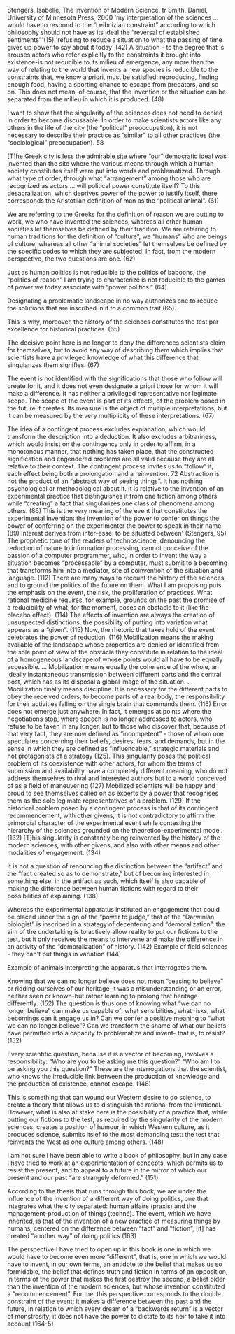 ﻿Stengers, Isabelle, The Invention of Modern Science, tr Smith, Daniel, University of Minnesota Press, 2000
 'my interpretation of the sciences ... would have to respond to the “Leibnizian constraint” according to which philosophy should not have as its ideal the “reversal of established sentiments”'(15)
'refusing to reduce a situation to what the passing of time gives up power to say about it today' (42)
A situation - to the degree that is arouses actors who refer explicitly to the constraints it brought into existence-is not reducible to its milieu of emergence, any more than the way of relating to the world that invents a new species is reducible to the constraints that, we know a priori, must be satisfied: reproducing, finding enough food, having a sporting chance to escape from predators, and so on. This does not mean, of course, that the invention or the situation can be separated from the milieu in which it is produced. (48)

I want to show that the singularity of the sciences does not need to denied in order to become discussable. In order to make scientists actors like any others in the life of the city (the “political” preoccupation), it is not necessary to describe their practice as “similar” to all other practices (the “sociological” preoccupation). 58

[T]he Greek city is less the admirable site where “our” democratic ideal was invented than the site where the various means through which a human society constitutes itself were put into words and problematized. Through what type of order, through what “arrangement” among those who are recognized as actors ... will political power constitute itself? To this desacralization, which deprives power of the power to justify itself, there corresponds the Aristotlian definition of man as the “political animal”. (61)

We are referring to the Greeks for the definition of reason we are putting to work, we who have invented the sciences, whereas all other human societies let themselves be defined by their tradition. We are referring to human traditions for the definition of “culture”, we “humans” who are beings of culture, whereas all other “animal societies” let themselves be defined by the specific codes to which they are subjected. In fact, from the modern perspective, the two questions are one. (62)

Just as human politics is not reducible to the politics of baboons, the “politics of reason” I am trying to characterize is not reducible to the games of power we today associate with “power politics.” (64)

Designating a problematic landscape in no way authorizes one to reduce the solutions that are inscribed in it to a common trait (65).

This is why, moreover, the history of the sciences constitutes the test par excellence for historical practices. (65)

The decisive point here is no longer to deny the differences scientists claim for themselves, but to avoid any way of describing them which implies that scientists have a privileged knowledge of what this difference that singularizes them signifies. (67)

The event is not identified with the significations that those who follow will create for it, and it does not even designate a priori those for whom it will make a difference. It has neither a privileged representative nor legimate scope. The scope of the event is  part of its effects, of the problem posed in the future it creates. Its measure is the object of multiple interpretations, but it can be measured by the very multiplicity of these interpretations. (67)

The idea of a contingent process excludes explanation, which would transform the description into a deduction. It also excludes arbitrariness, which would insist on the contingency only in order to affirm, in a monotonous manner, that nothing has taken place, that the constructed signification and engendered problems are all valid because they are all relative to their context. The contingent process invites us to “follow” it, each effect being both a prolongation and a reinvention. 72
Abstraction is not the product of an “abstract way of seeing things”. It has nothing psychological or methodological about it. It is relative to the invention of an experimental practice that distinguishes it from one fiction among others while “creating” a fact that singularizes one class of phenomena among others. (86)
This is the very meaning of the event that constitutes the experimental invention: the invention of the power to confer on things the power of conferring on the experimenter the power to speak in their name. (89)
Interest derives from inter-esse: to be situated between' (Stengers, 95)
The prophetic tone of the readers of technoscience, denouncing the reduction of nature to information processing, cannot conceive of the passion of a computer programmer, who, in order to invent the way a situation becomes “processable” by a computer, must submit to a becoming that transforms him into a mediator, site of coinvention of the situation and language. (112)
There are many ways to recount the history of the sciences, and to ground the politics of the future on them. What I am proposing puts the emphasis on the event, the risk, the proliferation of practices. What rational medicine requires, for example, grounds on the past the promise of a reducibility of what, for the moment, poses an obstacle to it (like the placebo effect). (114)
The effects of invention are always the creation of unsuspected distinctions, the possibility of putting into variation what appears as a “given”. (115)
Now, the rhetoric that takes hold of the event celebrates the power of reduction. (116)
Mobilization means the making available of the landscape whose properties are denied or identified from the sole point of view of the obstacle they constitute in relation to the ideal of a homogeneous landscape of whose points would all have to be equally accessible. ... Mobilization means equally the coherence of the whole, an ideally instantaneous transmission between different parts and the central post, which has as its disposal a global image of the situation. ... Mobilization finally means discipline. It is necessary for the different parts to obey the received orders, to become parts of a real body, the responsibility for their activities falling on the single brain that commands them. (116)
Error does not emerge just anywhere. In fact, it emerges at points where the negotiations stop, where speech is no longer addressed to actors, who refuse to be taken in any longer, but to those who discover that, because of that very fact, they are now defined as “incompetent” - those of whom one speculates concerning their beliefs, desires, fears, and demands, but in the sense in which they are defined as “influencable,” strategic materials and not protagonists of a strategy (125).
This singularity poses the political problem of its coexistence with other actors, for whom the terms of submission and availability have a completely different meaning, who do not address themselves to rival and interested authors but to a world conceived of as a field of maneuvering (127)
Mobilized scientists will be happy and proud to see themselves called on as experts by a power that recognises them as the sole legimate representatives of a problem. (129)
If the historical problem posed by a contingent process is that of its contingent recommencement, with other givens, it is not contradictory to affirm the primordial character of the experimental event while contesting the hierarchy of the sciences grounded on the theoretico-experimental model. (132)
[T]his singularity is constantly being reinvented by the history of the modern sciences, with other givens, and also with other means and other modalities of engagement. (134)

It is not a question of renouncing the distinction between the “artifact” and the “fact created so as to demonstrate,” but of becoming interested in something else, in the artifact as such, which itself is also capable of making the difference between human fictions with regard to their possibilities of explaining. (138)

Whereas the experimental apparatus instituted an engagement that could be placed under the sign of the “power to judge,” that of the “Darwinian biologist” is inscribed in a strategy of decentering and “demoralization”: the aim of the undertaking is to actively allow reality to put our fictions to the test, but it only receives the means to intervene and make the difference in an activity of the “demoralization” of history. (142)
Example of field sciences - they can't put things in variation (144)

Example of animals interpreting the apparatus that interrogates them.

Knowing that we can no longer believe does not mean “ceasing to believe” or ridding ourselves of our heritage-it was a misunderstanding or an error, neither seen or known-but rather learning to prolong that heritage differently. (152)
The question is thus one of knowing what “we can no longer believe” can make us capable of: what sensibilities, what risks, what becomings can it engage us in? Can we confer a positive meaning to “what we can no longer believe”? Can we transform the shame of what our beliefs have permitted into a capacity to problematize and invent- that is, to resist? (152)

Every scientific question, because it is a vector of becoming, involves a responsibility: “Who are you to be asking me this question?” “Who am I to be asking you this question?” These are the interrogations that the scientist, who knows the irreducible link between the production of knowledge and the production of existence, cannot escape. (148)

This is something that can wound our Western desire to do science, to create a theory that allows us to distinguish the rational from the irrational. However, what is also at stake here is the possibility of a practice that, while putting our fictions to the test, as required by the singularity of the modern sciences,  creates a position of humour, in which Western culture, as it produces science, submits itslef to the most demanding test: the test that reinvents the West as one culture among others. (148)

I am not sure I have been able to write a book of philosophy, but in any case I have tried to work at an experimentation of concepts, which permits us to resist the present, and to appeal to a future in the mirror of which our present and our past “are strangely deformed.” (151)

According to the thesis that runs through this book, we are under the influence of the invention of a different way of doing politics, one that integrates what the city separated: human affairs (praxis) and the management-production of things (techné). The event, which we have inherited, is that of the invention of a new practice of measuring things by humans, centered on the difference between “fact” and “fiction”, [it] has created “another way” of doing politics (163)

The perspective I have tried to open up in this book is one in which we would have to become even more “different”, that is, one in which we would have to invent, in our own terms, an antidote to the belief that makes us so formidable, the belief that defines truth and fiction in terms of an opposition, in terms of the power that makes the first destroy the second, a belief older than the invention of the modern sciences, but whose invention constituted a “recommencement”. For me, this perspective corresponds to the double constraint of the event: it makes a difference between the past and the future, in relation to which every dream of a “backwards return” is a vector of monstrosity; it does not have the power to dictate to its heir to take it into account (164-5)


